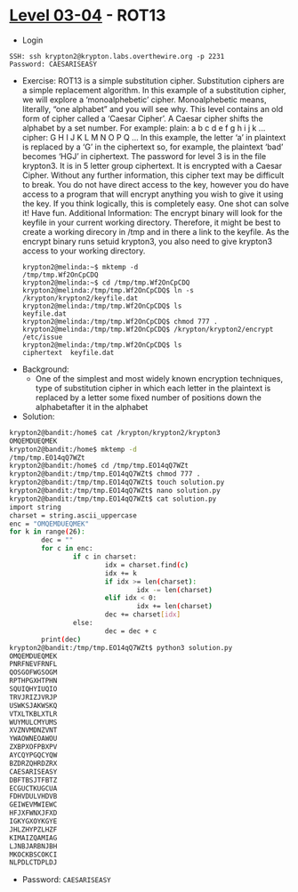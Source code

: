 # [Level 03-04](https://overthewire.org/wargames/krypton/krypton3.html) - ROT13

- Login
```
SSH: ssh krypton2@krypton.labs.overthewire.org -p 2231
Password: CAESARISEASY
```
- Exercise: ROT13 is a simple substitution cipher. Substitution ciphers are a simple replacement algorithm. In this example of a substitution cipher, we will explore a ‘monoalphebetic’ cipher. Monoalphebetic means, literally, “one alphabet” and you will see why.
This level contains an old form of cipher called a ‘Caesar Cipher’. A Caesar cipher shifts the alphabet by a set number. For example:
plain:  a b c d e f g h i j k ...
cipher: G H I J K L M N O P Q ...
In this example, the letter ‘a’ in plaintext is replaced by a ‘G’ in the ciphertext so, for example, the plaintext ‘bad’ becomes ‘HGJ’ in ciphertext. The password for level 3 is in the file krypton3. It is in 5 letter group ciphertext. It is encrypted with a Caesar Cipher. Without any further information, this cipher text may be difficult to break. You do not have direct access to the key, however you do have access to a program that will encrypt anything you wish to give it using the key. If you think logically, this is completely easy.
One shot can solve it!
Have fun.
Additional Information: The encrypt binary will look for the keyfile in your current working directory. Therefore, it might be best to create a working direcory in /tmp and in there a link to the keyfile. As the encrypt binary runs setuid krypton3, you also need to give krypton3 access to your working directory.
  ```
  krypton2@melinda:~$ mktemp -d
  /tmp/tmp.Wf2OnCpCDQ
  krypton2@melinda:~$ cd /tmp/tmp.Wf2OnCpCDQ
  krypton2@melinda:/tmp/tmp.Wf2OnCpCDQ$ ln -s /krypton/krypton2/keyfile.dat
  krypton2@melinda:/tmp/tmp.Wf2OnCpCDQ$ ls
  keyfile.dat
  krypton2@melinda:/tmp/tmp.Wf2OnCpCDQ$ chmod 777 .
  krypton2@melinda:/tmp/tmp.Wf2OnCpCDQ$ /krypton/krypton2/encrypt /etc/issue
  krypton2@melinda:/tmp/tmp.Wf2OnCpCDQ$ ls
  ciphertext  keyfile.dat
  ```
- Background:
  - One of the simplest and most widely known encryption techniques, type of substitution cipher in which each letter in the plaintext is replaced by a letter some fixed number of positions down the alphabetafter it in the alphabet
- Solution:
```bash
krypton2@bandit:/home$ cat /krypton/krypton2/krypton3
OMQEMDUEQMEK
krypton2@bandit:/home$ mktemp -d
/tmp/tmp.EO14qQ7WZt
krypton2@bandit:/home$ cd /tmp/tmp.EO14qQ7WZt
krypton2@bandit:/tmp/tmp.EO14qQ7WZt$ chmod 777 .
krypton2@bandit:/tmp/tmp.EO14qQ7WZt$ touch solution.py
krypton2@bandit:/tmp/tmp.EO14qQ7WZt$ nano solution.py
krypton2@bandit:/tmp/tmp.EO14qQ7WZt$ cat solution.py
import string
charset = string.ascii_uppercase
enc = "OMQEMDUEQMEK"
for k in range(26):
        dec = ""
        for c in enc:
                if c in charset:
                        idx = charset.find(c)
                        idx += k
                        if idx >= len(charset):
                                idx -= len(charset)
                        elif idx < 0:
                                idx += len(charset)
                        dec += charset[idx]
                else:
                        dec = dec + c
        print(dec)
krypton2@bandit:/tmp/tmp.EO14qQ7WZt$ python3 solution.py
OMQEMDUEQMEK
PNRFNEVFRNFL
QOSGOFWGSOGM
RPTHPGXHTPHN
SQUIQHYIUQIO
TRVJRIZJVRJP
USWKSJAKWSKQ
VTXLTKBLXTLR
WUYMULCMYUMS
XVZNVMDNZVNT
YWAOWNEOAWOU
ZXBPXOFPBXPV
AYCQYPGQCYQW
BZDRZQHRDZRX
CAESARISEASY
DBFTBSJTFBTZ
ECGUCTKUGCUA
FDHVDULVHDVB
GEIWEVMWIEWC
HFJXFWNXJFXD
IGKYGXOYKGYE
JHLZHYPZLHZF
KIMAIZQAMIAG
LJNBJARBNJBH
MKOCKBSCOKCI
NLPDLCTDPLDJ
```
- Password: `CAESARISEASY`
